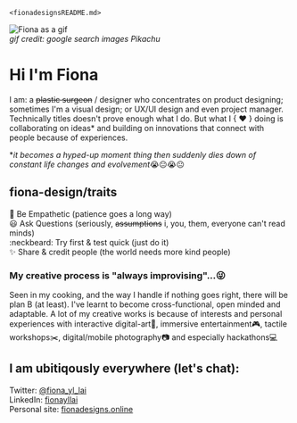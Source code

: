 `<fionadesignsREADME.md>`

![Fiona as a gif](https://i.pinimg.com/originals/75/85/41/7585415efe7f6734445a63e377592375.gif)<br>
_gif credit: google search images Pikachu_

# Hi I'm Fiona
I am: a ~~plastic surgeon~~ / designer who concentrates on product designing; sometimes I'm a visual design; or UX/UI design and even project manager. Technically titles doesn't prove enough what I do. But what I  { ♥ }  doing is collaborating on ideas* and building on innovations that connect with people because of experiences.

*_it becomes a hyped-up moment thing then suddenly dies down of constant life changes and evolvement_:sob::neutral_face::sob::neutral_face:

## fiona-design/traits
:open_hands:  Be Empathetic (patience goes a long way)<br>
:smiley:  Ask Questions (seriously, ~~assumptions~~ i, you, them, everyone can't read minds)<br>
:neckbeard:  Try first & test quick (just do it)<br>
:sparkles:  Share & credit people (the world needs more kind people)<br>

### My creative process is "always improvising"...:stuck_out_tongue_winking_eye:
Seen in my cooking, and the way I handle if nothing goes right, there will be plan B (at least). I've learnt to become cross-functional, open minded and adaptable. A lot of my creative works is because of interests and personal experiences with interactive digital-art:movie_camera:, immersive entertainment:video_game:, tactile workshops:scissors:, digital/mobile photography:camera: and especially hackathons:computer:

## I am ubitiqously everywhere (let's chat):
Twitter: [@fiona_yl_lai](https://twitter.com/fiona_yl_lai)<br>
LinkedIn: [fionayllai](https://www.linkedin.com/in/fionayllai)<br>
Personal site: [fionadesigns.online](fionadesigns.online)<br>
